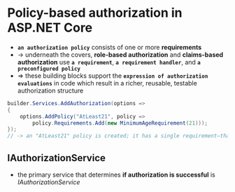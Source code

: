 # Policy-based authorization in ASP.NET Core
* **`an authorization policy`** consists of one or more **requirements**
* -> underneath the covers, **role-based authorization** and **claims-based authorization** use **`a requirement`**, **`a requirement handler`**, and **`a preconfigured policy`**
* => these building blocks support the **`expression of authorization evaluations`** in code which result in a richer, reusable, testable authorization structure

```c# - register it as part of the authorization service configuration, in the app's Program.cs file:
builder.Services.AddAuthorization(options =>
{
    options.AddPolicy("AtLeast21", policy =>
        policy.Requirements.Add(new MinimumAgeRequirement(21)));
});
// -> an "AtLeast21" policy is created; it has a single requirement—that of a minimum age, which is supplied as a parameter to the requirement
```

## IAuthorizationService
* the primary service that determines **if authorization is successful** is _IAuthorizationService_
